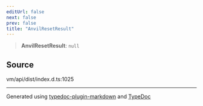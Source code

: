 ```yaml
---
editUrl: false
next: false
prev: false
title: "AnvilResetResult"
---
```


> **AnvilResetResult**: `null`

## Source

vm/api/dist/index.d.ts:1025

***
Generated using [typedoc-plugin-markdown](https://www.npmjs.com/package/typedoc-plugin-markdown) and [TypeDoc](https://typedoc.org/)
